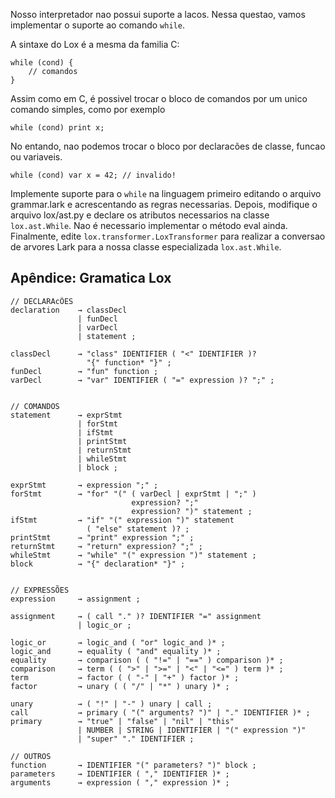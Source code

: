 Nosso interpretador nao possui suporte a lacos. Nessa questao, vamos implementar
o suporte ao comando `while`.

A sintaxe do Lox é a mesma da familia C:

```lox
while (cond) {
    // comandos
}
```

Assim como em C, é possivel trocar o bloco de comandos por um unico comando 
simples, como por exemplo 

```lox
while (cond) print x;
```

No entando, nao podemos trocar o bloco por declaracões de classe, funcao ou 
variaveis.

```lox
while (cond) var x = 42; // invalido!
```

Implemente suporte para o `while` na linguagem primeiro editando o arquivo
grammar.lark e acrescentando as regras necessarias. Depois, modifique o arquivo
lox/ast.py e declare os atributos necessarios na classe `lox.ast.While`. Nao é
necessario implementar o método eval ainda. Finalmente, edite `lox.transformer.LoxTransformer` para realizar a conversao de arvores Lark para a nossa classe
especializada `lox.ast.While`.


## Apêndice: Gramatica Lox

```
// DECLARAcÕES
declaration    → classDecl
               | funDecl
               | varDecl
               | statement ;

classDecl      → "class" IDENTIFIER ( "<" IDENTIFIER )?
                 "{" function* "}" ;
funDecl        → "fun" function ;
varDecl        → "var" IDENTIFIER ( "=" expression )? ";" ;


// COMANDOS
statement      → exprStmt
               | forStmt
               | ifStmt
               | printStmt
               | returnStmt
               | whileStmt
               | block ;

exprStmt       → expression ";" ;
forStmt        → "for" "(" ( varDecl | exprStmt | ";" )
                           expression? ";"
                           expression? ")" statement ;
ifStmt         → "if" "(" expression ")" statement
                 ( "else" statement )? ;
printStmt      → "print" expression ";" ;
returnStmt     → "return" expression? ";" ;
whileStmt      → "while" "(" expression ")" statement ;
block          → "{" declaration* "}" ;


// EXPRESSÕES
expression     → assignment ;

assignment     → ( call "." )? IDENTIFIER "=" assignment
               | logic_or ;

logic_or       → logic_and ( "or" logic_and )* ;
logic_and      → equality ( "and" equality )* ;
equality       → comparison ( ( "!=" | "==" ) comparison )* ;
comparison     → term ( ( ">" | ">=" | "<" | "<=" ) term )* ;
term           → factor ( ( "-" | "+" ) factor )* ;
factor         → unary ( ( "/" | "*" ) unary )* ;

unary          → ( "!" | "-" ) unary | call ;
call           → primary ( "(" arguments? ")" | "." IDENTIFIER )* ;
primary        → "true" | "false" | "nil" | "this"
               | NUMBER | STRING | IDENTIFIER | "(" expression ")"
               | "super" "." IDENTIFIER ;

// OUTROS
function       → IDENTIFIER "(" parameters? ")" block ;
parameters     → IDENTIFIER ( "," IDENTIFIER )* ;
arguments      → expression ( "," expression )* ;
```